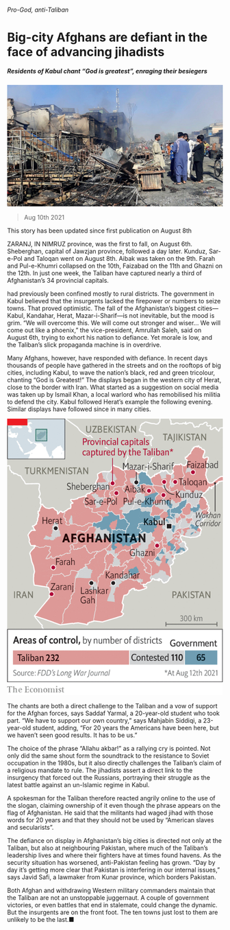 ###### Pro-God, anti-Taliban

# Big-city Afghans are defiant in the face of advancing jihadists 

##### Residents of Kabul chant “God is greatest”, enraging their besiegers 

![image](images/20210814_asp502_0.jpg) 

> Aug 10th 2021 

 This story has been updated since first publication on August 8th

ZARANJ, IN NIMRUZ province, was the first to fall, on August 6th. Sheberghan, capital of Jawzjan province, followed a day later. Kunduz, Sar-e-Pol and Taloqan went on August 8th. Aibak was taken on the 9th. Farah and Pul-e-Khumri collapsed on the 10th, Faizabad on the 11th and Ghazni on the 12th. In just one week, the Taliban have captured nearly a third of Afghanistan’s 34 provincial capitals.

 had previously been confined mostly to rural districts. The government in Kabul believed that the insurgents lacked the firepower or numbers to seize towns. That proved optimistic. The fall of the Afghanistan’s biggest cities—Kabul, Kandahar, Herat, Mazar-i-Sharif—is not inevitable, but the mood is grim. “We will overcome this. We will come out stronger and wiser... We will come out like a phoenix,” the vice-president, Amrullah Saleh, said on August 6th, trying to exhort his nation to defiance. Yet morale is low, and the Taliban’s slick propaganda machine is in overdrive.


Many Afghans, however, have responded with defiance. In recent days thousands of people have gathered in the streets and on the rooftops of big cities, including Kabul, to wave the nation’s black, red and green tricolour, chanting “God is Greatest!” The displays began in the western city of Herat, close to the border with Iran. What started as a suggestion on social media was taken up by Ismail Khan, a local warlord who has remobilised his militia to defend the city. Kabul followed Herat’s example the following evening. Similar displays have followed since in many cities.

![image](images/20210814_asm989.png) 


The chants are both a direct challenge to the Taliban and a vow of support for the Afghan forces, says Saddaf Yarmal, a 20-year-old student who took part. “We have to support our own country,” says Mahjabin Siddiqi, a 23-year-old student, adding, “For 20 years the Americans have been here, but we haven’t seen good results. It has to be us.”

The choice of the phrase “Allahu akbar!” as a rallying cry is pointed. Not only did the same shout form the soundtrack to the resistance to Soviet occupation in the 1980s, but it also directly challenges the Taliban’s claim of a religious mandate to rule. The jihadists assert a direct link to the insurgency that forced out the Russians, portraying their struggle as the latest battle against an un-Islamic regime in Kabul.

A spokesman for the Taliban therefore reacted angrily online to the use of the slogan, claiming ownership of it even though the phrase appears on the flag of Afghanistan. He said that the militants had waged jihad with those words for 20 years and that they should not be used by “American slaves and secularists”.

The defiance on display in Afghanistan’s big cities is directed not only at the Taliban, but also at neighbouring Pakistan, where much of the Taliban’s leadership lives and where their fighters have at times found havens. As the security situation has worsened, anti-Pakistan feeling has grown. “Day by day it’s getting more clear that Pakistan is interfering in our internal issues,” says Javid Safi, a lawmaker from Kunar province, which borders Pakistan.

Both Afghan and withdrawing Western military commanders maintain that the Taliban are not an unstoppable juggernaut. A couple of government victories, or even battles that end in stalemate, could change the dynamic. But the insurgents are on the front foot. The ten towns just lost to them are unlikely to be the last.■

